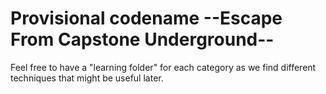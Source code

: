 # Provisional codename --Escape From Capstone Underground--

Feel free to have a "learning folder" for each category as we find 
different techniques that might be useful later.
